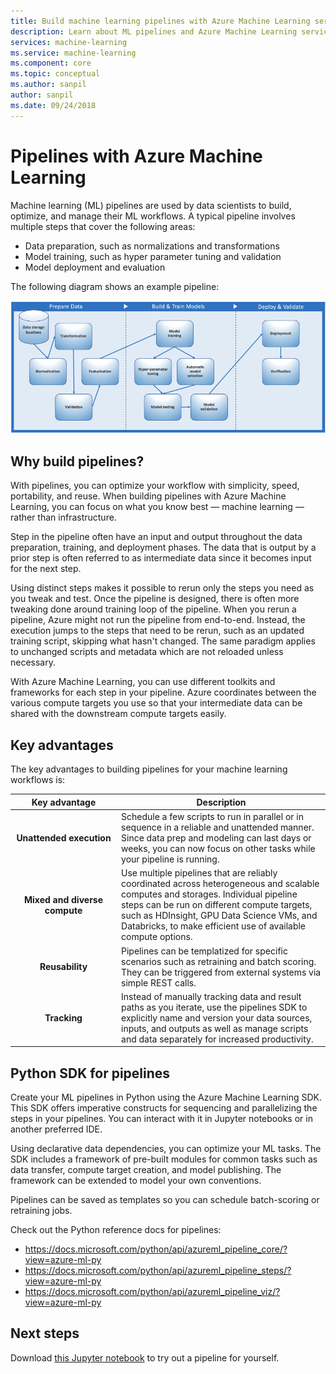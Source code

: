 ```yaml
---
title: Build machine learning pipelines with Azure Machine Learning service
description: Learn about ML pipelines and Azure Machine Learning service. 
services: machine-learning
ms.service: machine-learning
ms.component: core
ms.topic: conceptual
ms.author: sanpil
author: sanpil
ms.date: 09/24/2018
---
```


# Pipelines with Azure Machine Learning

Machine learning (ML) pipelines are used by data scientists to build, optimize, and manage their ML workflows. A typical pipeline involves multiple steps that cover the following areas:
+ Data preparation, such as normalizations and transformations
+ Model training, such as hyper parameter tuning and validation
+ Model deployment and evaluation  

The following diagram shows an example pipeline:

![png](./media/concept-ml-pipelines/pipelines.png)

## Why build pipelines?

With pipelines, you can optimize your workflow with simplicity, speed, portability, and reuse. When building pipelines with Azure Machine Learning, you can focus on what you know best &mdash; machine learning &mdash; rather than infrastructure.

Step in the pipeline often have an input and output throughout the data preparation, training, and   deployment phases. The data that is output by a prior step is often referred to as intermediate data since it becomes input for the next step. 

Using distinct steps makes it possible to rerun only the steps you need as you tweak and test. Once the pipeline is designed, there is often more tweaking done around training loop of the pipeline. When you rerun a pipeline, Azure might not run the pipeline from end-to-end.  Instead, the execution jumps to the steps that need to be rerun, such as an updated training script, skipping what hasn't changed. The same paradigm applies to unchanged scripts and metadata which are not reloaded unless necessary. 

With Azure Machine Learning, you can use different toolkits and frameworks for each step in your pipeline. Azure coordinates between the various compute targets you use so that your intermediate data can be shared with the downstream compute targets easily. 

## Key advantages

The key advantages to building pipelines for your machine learning workflows is:

|Key advantage|Description|
|:-------:|-----------|
|**Unattended&nbsp;execution**|Schedule a few scripts to run in parallel or in sequence in a reliable and unattended manner. Since data prep and modeling can last days or weeks, you can now focus on other tasks while your pipeline is running. |
|**Mixed and diverse compute**|Use multiple pipelines that are reliably coordinated across heterogeneous and scalable computes and storages. Individual pipeline steps can be run on different compute targets, such as HDInsight, GPU Data Science VMs, and Databricks, to make efficient use of available compute options.|
|**Reusability**|Pipelines can be templatized for specific scenarios such as retraining and batch scoring.  They can be triggered from external systems via simple REST calls.|
|**Tracking**|Instead of manually tracking data and result paths as you iterate, use the pipelines SDK to explicitly name and version your data sources, inputs, and outputs as well as manage scripts and data separately for increased productivity.|

## Python SDK for pipelines

Create your ML pipelines in Python using the Azure Machine Learning SDK. This SDK offers imperative constructs for sequencing and parallelizing the steps in your pipelines. You can interact with it in Jupyter notebooks or in another preferred IDE. 

Using declarative data dependencies, you can optimize your ML tasks. The SDK includes a framework of pre-built modules for common tasks such as data transfer, compute target creation, and model publishing. The framework can be extended to model your own conventions.

Pipelines can be saved as templates so you can schedule batch-scoring or retraining jobs.

Check out the Python reference docs for pipelines:
+ https://docs.microsoft.com/python/api/azureml_pipeline_core/?view=azure-ml-py
+ https://docs.microsoft.com/python/api/azureml_pipeline_steps/?view=azure-ml-py
+ https://docs.microsoft.com/python/api/azureml_pipeline_viz/?view=azure-ml-py

## Next steps

Download [this Jupyter notebook](https://aka.ms/aml-notebook-train) to try out a pipeline for yourself. 
